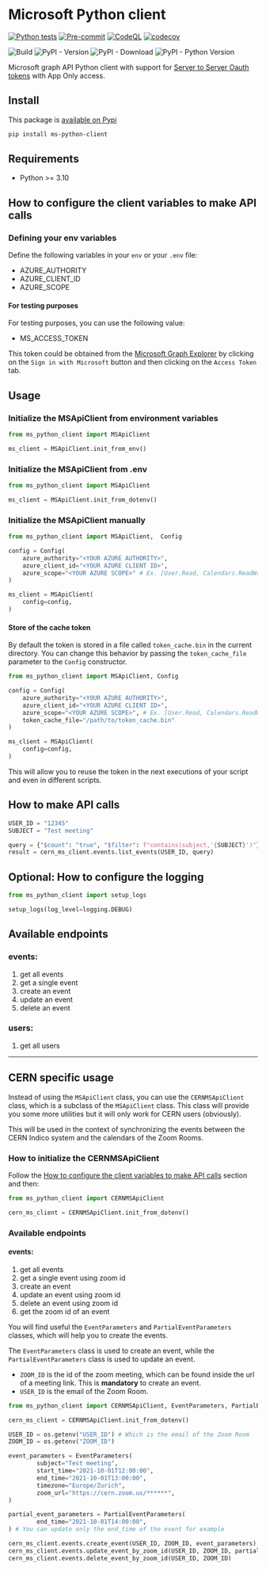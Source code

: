 # Microsoft Python client

[![Python tests](https://github.com/cern-vc/ms-python-client/actions/workflows/python-tests.yml/badge.svg)](https://github.com/cern-vc/ms-python-client/actions/workflows/python-tests.yml)
[![Pre-commit](https://github.com/cern-vc/ms-python-client/actions/workflows/pre-commit.yaml/badge.svg)](https://github.com/cern-vc/ms-python-client/actions/workflows/pre-commit.yaml)
[![CodeQL](https://github.com/cern-vc/ms-python-client/actions/workflows/github-code-scanning/codeql/badge.svg)](https://github.com/cern-vc/ms-python-client/actions/workflows/github-code-scanning/codeql)
[![codecov](https://codecov.io/gh/cern-vc/MS-python-client/branch/main/graph/badge.svg?token=04EY0K0P2S)](https://codecov.io/gh/cern-vc/MS-python-client)

![Build](https://img.shields.io/github/actions/workflow/status/cern-vc/ms-python-client/build.yml?logo=python&label=Publish&color=0E7FC0)
![PyPI - Version](https://img.shields.io/pypi/v/ms-python-client?logo=python)
![PyPI - Download](https://img.shields.io/pypi/dm/ms-python-client?logo=python&color=0E7FC0)
![PyPI - Python Version](https://img.shields.io/pypi/pyversions/ms-python-client?logo=python&color=0E7FC0)

Microsoft graph API Python client with support for [Server to Server Oauth tokens](https://learn.microsoft.com/en-us/graph/auth/auth-concepts?view=graph-rest-1.0) with App Only access.

## Install

This package is [available on Pypi](https://pypi.org/project/ms-python-client/)

```bash
pip install ms-python-client
```

## Requirements

- Python >= 3.10

## How to configure the client variables to make API calls

### Defining your env variables

Define the following variables in your `env` or your `.env` file:

- AZURE_AUTHORITY
- AZURE_CLIENT_ID
- AZURE_SCOPE

#### For testing purposes

For testing purposes, you can use the following value:

- MS_ACCESS_TOKEN

This token could be obtained from the [Microsoft Graph Explorer](https://developer.microsoft.com/en-us/graph/graph-explorer) by clicking on the `Sign in with Microsoft` button and then clicking on the `Access Token` tab.

## Usage

### Initialize the MSApiClient from environment variables

```python
from ms_python_client import MSApiClient

ms_client = MSApiClient.init_from_env()
```

### Initialize the MSApiClient from .env

```python
from ms_python_client import MSApiClient

ms_client = MSApiClient.init_from_dotenv()
```

### Initialize the MSApiClient manually

```python
from ms_python_client import MSApiClient,  Config

config = Config(
    azure_authority="<YOUR AZURE AUTHORITY>",
    azure_client_id="<YOUR AZURE CLIENT ID>",
    azure_scope="<YOUR AZURE SCOPE>" # Ex. [User.Read, Calendars.ReadWrite, etc.]
)

ms_client = MSApiClient(
    config=config,
)
```

#### Store of the cache token

By default the token is stored in a file called `token_cache.bin` in the current directory. You can change this behavior by passing the `token_cache_file` parameter to the `Config` constructor.

```python
from ms_python_client import MSApiClient, Config

config = Config(
    azure_authority="<YOUR AZURE AUTHORITY>",
    azure_client_id="<YOUR AZURE CLIENT ID>",
    azure_scope="<YOUR AZURE SCOPE>", # Ex. [User.Read, Calendars.ReadWrite, etc.]
    token_cache_file="/path/to/token_cache.bin"
)

ms_client = MSApiClient(
    config=config,
)
```

This will allow you to reuse the token in the next executions of your script and even in different scripts.

## How to make API calls

```python
USER_ID = "12345"
SUBJECT = "Test meeting"

query = {"$count": "true", "$filter": f"contains(subject,'{SUBJECT}')"}
result = cern_ms_client.events.list_events(USER_ID, query)
```

## Optional: How to configure the logging

```python
from ms_python_client import setup_logs

setup_logs(log_level=logging.DEBUG)
```

## Available endpoints

### **events**:

1. get all events
2. get a single event
3. create an event
4. update an event
5. delete an event

### **users**:

1. get all users

---

## CERN specific usage

Instead of using the `MSApiClient` class, you can use the `CERNMSApiClient` class, which is a subclass of the `MSApiClient` class.
This class will provide you some more utilities but it will only work for CERN users (obviously).

This will be used in the context of synchronizing the events between the CERN Indico system and the calendars of the Zoom Rooms.

### How to initialize the CERNMSApiClient

Follow the [How to configure the client variables to make API calls](#how-to-configure-the-client-variables-to-make-api-calls) section and then:

```python
from ms_python_client import CERNMSApiClient

cern_ms_client = CERNMSApiClient.init_from_dotenv()
```

### Available endpoints

#### **events**:

1. get all events
2. get a single event using zoom id
3. create an event
4. update an event using zoom id
5. delete an event using zoom id
6. get the zoom id of an event

You will find useful the `EventParameters` and `PartialEventParameters` classes, which will help you to create the events.

The `EventParameters` class is used to create an event, while the `PartialEventParameters` class is used to update an event.

- `ZOOM_ID` is the id of the zoom meeting, which can be found inside the url of a meeting link. This is **mandatory** to create an event.
- `USER_ID` is the email of the Zoom Room.

```python
from ms_python_client import CERNMSApiClient, EventParameters, PartialEventParameters

cern_ms_client = CERNMSApiClient.init_from_dotenv()

USER_ID = os.getenv("USER_ID") # Which is the email of the Zoom Room
ZOOM_ID = os.getenv("ZOOM_ID")

event_parameters = EventParameters(
        subject="Test meeting",
        start_time="2021-10-01T12:00:00",
        end_time="2021-10-01T13:00:00",
        timezone="Europe/Zurich",
        zoom_url="https://cern.zoom.us/******",
)

partial_event_parameters = PartialEventParameters(
        end_time="2021-10-01T14:00:00",
) # You can update only the end_time of the event for example

cern_ms_client.events.create_event(USER_ID, ZOOM_ID, event_parameters)
cern_ms_client.events.update_event_by_zoom_id(USER_ID, ZOOM_ID, partial_event_parameters)
cern_ms_client.events.delete_event_by_zoom_id(USER_ID, ZOOM_ID)
```
